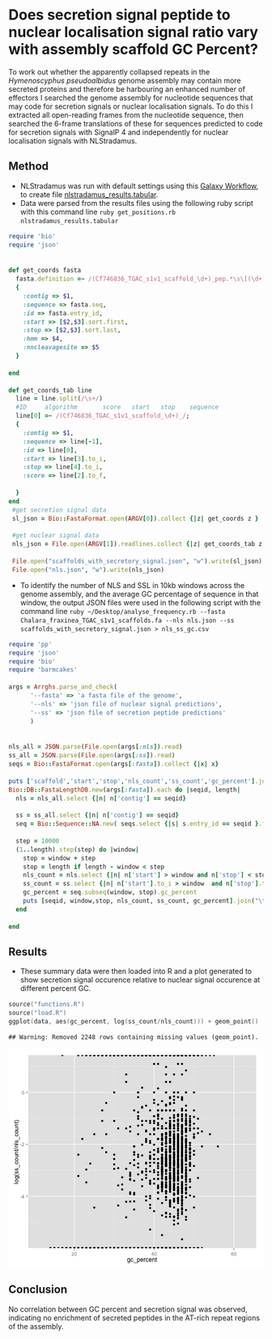 Does secretion signal peptide to nuclear localisation signal ratio vary with assembly scaffold GC Percent?
========================================================

To work out whether the apparently collapsed repeats in the _Hymenoscyphus pseudoalbidus_ genome assembly may contain more secreted proteins and therefore be harbouring an enhanced number of effectors I searched the genome assembly for nucleotide sequences that may code for secretion signals or nuclear localisation signals. To do this I extracted all open-reading frames from the nucleotide sequence, then searched the 6-frame translations of these for sequences predicted to code for secretion signals with SignalP 4 and independently for nuclear localisation signals with NLStradamus.

## Method

* NLStradamus was run with default settings using this [Galaxy Workflow](Galaxy-Workflow-sequence_to_nlstradamus.ga), to create file [nlstradamus_results.tabular](nlstradamus_results.tabular).
* Data were parsed from the results files using the following ruby script with this command line `ruby get_positions.rb nlstradamus_results.tabular `

```ruby
require 'bio'
require 'json'


def get_coords fasta
  fasta.definition =~ /(Cf746836_TGAC_s1v1_scaffold_\d+)_pep.*\s\[(\d+)\s-\s(\d+)\]\s+--HMM=(\d\.\d+)\s+--NNCleavageSite=(\d+)/
  {
    :contig => $1,
    :sequence => fasta.seq,
    :id => fasta.entry_id,
    :start => [$2,$3].sort.first,
    :stop => [$2,$3].sort.last,
    :hmm => $4,
    :nncleavagesite => $5 
  }

end

def get_coords_tab line
  line = line.split(/\s+/)
  #ID     algorithm       score   start   stop    sequence
  line[0] =~ /(Cf746836_TGAC_s1v1_scaffold_\d+)_/;
  {
    :contig => $1,
    :sequence => line[-1],
    :id => line[0],
    :start => line[3].to_i,
    :stop => line[4].to_i,
    :score => line[2].to_f,
    
  }
end
 #get secretion signal data
 sl_json = Bio::FastaFormat.open(ARGV[0]).collect {|z| get_coords z }
 
 #get nuclear signal data
 nls_json = File.open(ARGV[1]).readlines.collect {|z| get_coords_tab z }.to_json
 
 File.open("scaffolds_with_secretory_signal.json", "w").write(sl_json)
 File.open("nls.json", "w").write(nls_json)
 ```

* To identify the number of NLS and SSL in 10kb windows across the genome assembly, and the average GC percentage of sequence in that window, the output JSON files were used in the following script with the command line `ruby ~/Desktop/analyse_frequency.rb --fasta Chalara_fraxinea_TGAC_s1v1_scaffolds.fa --nls nls.json --ss scaffolds_with_secretory_signal.json > nls_ss_gc.csv`

```ruby
require 'pp'
require 'json'
require 'bio'
require 'barmcakes'

args = Arrghs.parse_and_check(
      '--fasta' => 'a fasta file of the genome',
      '--nls' => 'json file of nuclear signal predictions',
      '--ss' => 'json file of secretion peptide predictions'
      )


nls_all = JSON.parse(File.open(args[:nls]).read)
ss_all = JSON.parse(File.open(args[:ss]).read)
seqs = Bio::FastaFormat.open(args[:fasta]).collect {|x| x}

puts ['scaffold','start','stop','nls_count','ss_count','gc_percent'].join("\t")
Bio::DB::FastaLengthDB.new(args[:fasta]).each do |seqid, length|
  nls = nls_all.select {|n| n['contig'] == seqid}

  ss = ss_all.select {|n| n['contig'] == seqid}
  seq = Bio::Sequence::NA.new( seqs.select {|s| s.entry_id == seqid }.first.seq )
  
  step = 10000
  (1..length).step(step) do |window|
    stop = window + step
    stop = length if length - window < step
    nls_count = nls.select {|n| n['start'] > window and n['stop'] < stop + n['sequence'].length }.length
    ss_count = ss.select {|n| n['start'].to_i > window  and n['stop'].to_i < stop + n['sequence'].length }.length
    gc_percent = seq.subseq(window, stop).gc_percent
    puts [seqid, window,stop, nls_count, ss_count, gc_percent].join("\t")
  end
  
end
```

## Results

* These summary data were then loaded into R and a plot generated to show secretion signal occurence relative to nuclear signal occurence at different percent GC. 



```S
source("functions.R")
source("load.R")
ggplot(data, aes(gc_percent, log(ss_count/nls_count))) + geom_point()
```

```
## Warning: Removed 2248 rows containing missing values (geom_point).
```

![plot of chunk unnamed-chunk-1](figure/unnamed-chunk-1.png) 


## Conclusion
No correlation between GC percent and secretion signal was observed, indicating no enrichment of secreted peptides in the AT-rich repeat regions of the assembly.
